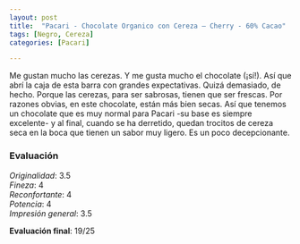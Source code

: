 ```yaml
---
layout: post
title:  "Pacari - Chocolate Organico con Cereza – Cherry - 60% Cacao"
tags: [Negro, Cereza] 
categories: [Pacari]

---
```


Me gustan mucho las cerezas. Y me gusta mucho el chocolate (¡sí!). Así que abrí la caja de esta barra con grandes expectativas.
Quizá demasiado, de hecho. Porque las cerezas, para ser sabrosas, tienen que ser frescas. Por razones obvias, en este chocolate, están más bien secas. 
Así que tenemos un chocolate que es muy normal para Pacari -su base es siempre excelente- y al final, cuando se ha derretido, quedan trocitos de cereza seca en la boca que tienen un sabor muy ligero. Es un poco decepcionante.

### Evaluación

_Originalidad_: 3.5  
_Fineza_: 4  
_Reconfortante_: 4  
_Potencia_: 4  
_Impresión general_: 3.5

**Evaluación final**: 19/25
